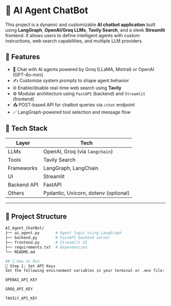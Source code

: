 # 🤖 AI Agent ChatBot

This project is a dynamic and customizable **AI chatbot application** built using **LangGraph**, **OpenAI/Groq LLMs**, **Tavily Search**, and a sleek **Streamlit** frontend. It allows users to define intelligent agents with custom instructions, web search capabilities, and multiple LLM providers.

## 🔧 Features

- 💬 Chat with AI agents powered by Groq (LLaMA, Mixtral) or OpenAI (GPT-4o-mini)
- ✍️ Customize system prompts to shape agent behavior
- 🌐 Enable/disable real-time web search using **Tavily**
- ⚙️ Modular architecture using `FastAPI` (backend) and `Streamlit` (frontend)
- 📤 POST-based API for chatbot queries via `/chat` endpoint
- ✅ LangGraph-powered tool selection and message flow

## 🧠 Tech Stack

| Layer       | Tech                                |
|-------------|-------------------------------------|
| LLMs        | OpenAI, Groq (via `langchain`)      |
| Tools       | Tavily Search                       |
| Frameworks  | LangGraph, LangChain                |
| UI          | Streamlit                           |
| Backend API | FastAPI                             |
| Others      | Pydantic, Uvicorn, dotenv (optional)|

---

## 📁 Project Structure

  ```bash
  AI_Agent_ChatBot/
  ├── ai_agent.py       # Agent logic using LangGraph
  ├── backend.py        # FastAPI backend server
  ├── frontend.py       # Streamlit UI
  ├── requirements.txt  # Dependencies
  └── README.md

## 🚀 How to Run
🔐 Step 1: Set API Keys
Set the following environment variables in your terminal or .env file:

OPENAI_API_KEY

GROQ_API_KEY

TAVILY_API_KEY
